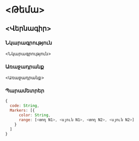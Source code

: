 # <Թեմա>
## <Վերնագիր>
### Նկարագրություն
<Նկարագրություն>
### Առաջադրանք
<Առաջադրանք>
### Պարամետրեր
```javascript
{
  code: String,
  Markers: [{
      color: String,
	  range: [<տող N1>, <սյուն N1>, <տող N2>, <սյուն N2>] 
    }
  ]
}
```